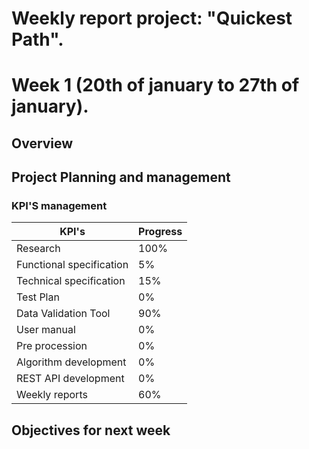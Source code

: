 # Weekly report project: "Quickest Path". 
# Week 1 (20th of january to 27th of january).

## Overview


## Project Planning and management

### KPI'S management 

| KPI's                    | Progress |
| ------------------------ | -------- |
| Research                 | 100%     |
| Functional specification | 5%       |
| Technical specification  | 15%      |
| Test Plan                | 0%       |
| Data Validation Tool     | 90%      |
| User manual              | 0%       |
|Pre procession            | 0%       |
| Algorithm development    | 0%       |
| REST API development     | 0%       |
| Weekly reports           | 60%      |

## Objectives for next week

